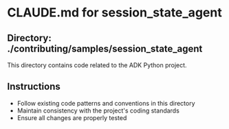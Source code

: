 # CLAUDE.md for session_state_agent

## Directory: ./contributing/samples/session_state_agent

This directory contains code related to the ADK Python project.

## Instructions
- Follow existing code patterns and conventions in this directory
- Maintain consistency with the project's coding standards
- Ensure all changes are properly tested
